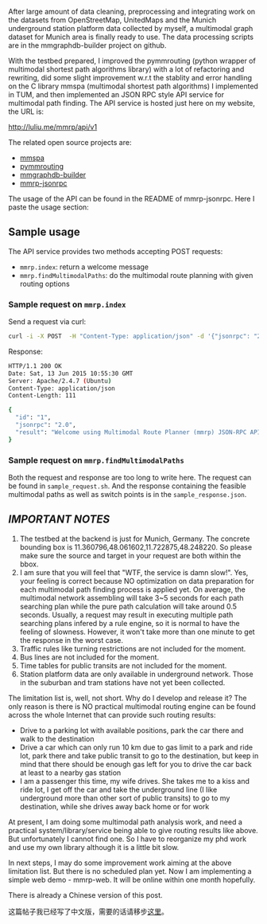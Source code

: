 After large amount of data cleaning, preprocessing and integrating work on the datasets from OpenStreetMap, UnitedMaps and the Munich underground station platform data collected by myself, a multimodal graph dataset for Munich area is finally ready to use. The data processing scripts are in the mmgraphdb-builder project on github. 

With the testbed prepared, I improved the pymmrouting (python wrapper of multimodal shortest path algorithms library) with a lot of refactoring and rewriting, did some slight improvement w.r.t the stablity and error handling on the C library mmspa (multimodal shortest path algorithms) I implemented in TUM, and then implemented an JSON RPC style API service for multimodal path finding. The API service is hosted just here on my website, the URL is:

http://luliu.me/mmrp/api/v1

The related open source projects are:

- [mmspa](https://github.com/tumluliu/mmspa)
- [pymmrouting](https://github.com/tumluliu/pymmrouting)
- [mmgraphdb-builder](https://github.com/tumluliu/mmgraphdb-builder)
- [mmrp-jsonrpc](https://github.com/tumluliu/mmrp-jsonrpc) 

The usage of the API can be found in the README of mmrp-jsonrpc. Here I paste the usage section:

## Sample usage

The API service provides two methods accepting POST requests: 

- `mmrp.index`: return a welcome message
- `mmrp.findMultimodalPaths`: do the multimodal route planning with given routing options

### Sample request on `mmrp.index`

Send a request via curl:

```bash
curl -i -X POST  -H "Content-Type: application/json" -d '{"jsonrpc": "2.0", "method": "mmrp.index", "params": {}, "id": "1"}' http://luliu.me/mmrp/api/v1
```

Response:

```bash
HTTP/1.1 200 OK
Date: Sat, 13 Jun 2015 10:55:30 GMT
Server: Apache/2.4.7 (Ubuntu)
Content-Type: application/json
Content-Length: 111

{
  "id": "1", 
  "jsonrpc": "2.0", 
  "result": "Welcome using Multimodal Route Planner (mmrp) JSON-RPC API"
}
```

### Sample request on `mmrp.findMultimodalPaths`

Both the request and response are too long to write here. The request can be found in `sample_request.sh`. And the response containing the feasible multimodal paths as well as switch points is in the `sample_response.json`.

## *IMPORTANT NOTES*

1. The testbed at the backend is just for Munich, Germany. The concrete bounding box is 11.360796,48.061602,11.722875,48.248220. So please make sure the source and target in your request are both within the bbox.
2. I am sure that you will feel that "WTF, the service is damn slow!". Yes, your feeling is correct because NO optimization on data preparation for each multimodal path finding process is applied yet. On average, the multimodal network assembling will take 3~5 seconds for each path searching plan while the pure path calculation will take around 0.5 seconds. Usually, a request may result in executing multiple path searching plans infered by a rule engine, so it is normal to have the feeling of slowness. However, it won't take more than one minute to get the response in the worst case.
3. Traffic rules like turning restrictions are not included for the moment.
4. Bus lines are not included for the moment.
5. Time tables for public transits are not included for the moment.
6. Station platform data are only available in underground network. Those in the suburban and tram stations have not yet been collected.

The limitation list is, well, not short. Why do I develop and release it? The only reason is there is NO practical multimodal routing engine can be found across the whole Internet that can provide such routing results:

- Drive to a parking lot with available positions, park the car there and walk to the destination
- Drive a car which can only run 10 km due to gas limit to a park and ride lot, park there and take public transit to go to the destination, but keep in mind that there should be enough gas left for you to drive the car back at least to a nearby gas station 
- I am a passenger this time, my wife drives. She takes me to a kiss and ride lot, I get off the car and take the underground line (I like underground more than other sort of public transits) to go to my destination, while she drives away back home or for work

At present, I am doing some multimodal path analysis work, and need a practical system/library/service being able to give routing results like above. But unfortunately I cannot find one. So I have to reorganize my phd work and use my own library although it is a little bit slow. 

In next steps, I may do some improvement work aiming at the above limitation list. But there is no scheduled plan yet. Now I am implementing a simple web demo - mmrp-web. It will be online within one month hopefully. 

There is already a Chinese version of this post. 

这篇帖子我已经写了中文版，需要的话请移步[这里](http://luliu.me?p=91)。 